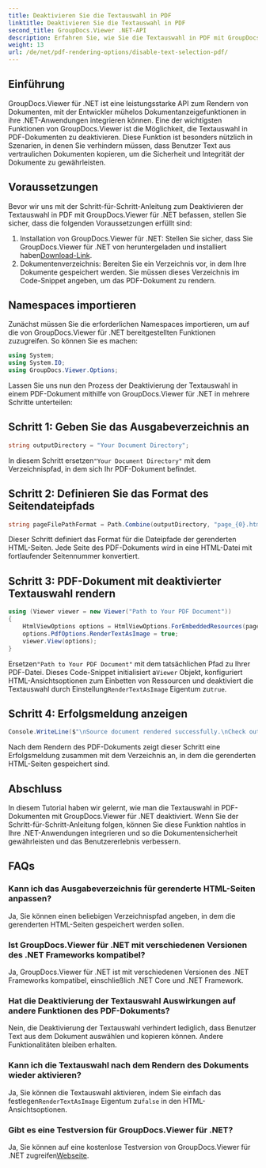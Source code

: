 ```yaml
---
title: Deaktivieren Sie die Textauswahl in PDF
linktitle: Deaktivieren Sie die Textauswahl in PDF
second_title: GroupDocs.Viewer .NET-API
description: Erfahren Sie, wie Sie die Textauswahl in PDF mit GroupDocs.Viewer für .NET deaktivieren. Befolgen Sie unsere Schritt-für-Schritt-Anleitung für eine nahtlose Integration.
weight: 13
url: /de/net/pdf-rendering-options/disable-text-selection-pdf/
---
```

## Einführung
GroupDocs.Viewer für .NET ist eine leistungsstarke API zum Rendern von Dokumenten, mit der Entwickler mühelos Dokumentanzeigefunktionen in ihre .NET-Anwendungen integrieren können. Eine der wichtigsten Funktionen von GroupDocs.Viewer ist die Möglichkeit, die Textauswahl in PDF-Dokumenten zu deaktivieren. Diese Funktion ist besonders nützlich in Szenarien, in denen Sie verhindern müssen, dass Benutzer Text aus vertraulichen Dokumenten kopieren, um die Sicherheit und Integrität der Dokumente zu gewährleisten.
## Voraussetzungen
Bevor wir uns mit der Schritt-für-Schritt-Anleitung zum Deaktivieren der Textauswahl in PDF mit GroupDocs.Viewer für .NET befassen, stellen Sie sicher, dass die folgenden Voraussetzungen erfüllt sind:
1.  Installation von GroupDocs.Viewer für .NET: Stellen Sie sicher, dass Sie GroupDocs.Viewer für .NET von heruntergeladen und installiert haben[Download-Link](https://releases.groupdocs.com/viewer/net/).
2. Dokumentenverzeichnis: Bereiten Sie ein Verzeichnis vor, in dem Ihre Dokumente gespeichert werden. Sie müssen dieses Verzeichnis im Code-Snippet angeben, um das PDF-Dokument zu rendern.

## Namespaces importieren
Zunächst müssen Sie die erforderlichen Namespaces importieren, um auf die von GroupDocs.Viewer für .NET bereitgestellten Funktionen zuzugreifen. So können Sie es machen:

```csharp
using System;
using System.IO;
using GroupDocs.Viewer.Options;
```

Lassen Sie uns nun den Prozess der Deaktivierung der Textauswahl in einem PDF-Dokument mithilfe von GroupDocs.Viewer für .NET in mehrere Schritte unterteilen:
## Schritt 1: Geben Sie das Ausgabeverzeichnis an
```csharp
string outputDirectory = "Your Document Directory";
```
 In diesem Schritt ersetzen`"Your Document Directory"` mit dem Verzeichnispfad, in dem sich Ihr PDF-Dokument befindet.
## Schritt 2: Definieren Sie das Format des Seitendateipfads
```csharp
string pageFilePathFormat = Path.Combine(outputDirectory, "page_{0}.html");
```
Dieser Schritt definiert das Format für die Dateipfade der gerenderten HTML-Seiten. Jede Seite des PDF-Dokuments wird in eine HTML-Datei mit fortlaufender Seitennummer konvertiert.
## Schritt 3: PDF-Dokument mit deaktivierter Textauswahl rendern
```csharp
using (Viewer viewer = new Viewer("Path to Your PDF Document"))
{
    HtmlViewOptions options = HtmlViewOptions.ForEmbeddedResources(pageFilePathFormat);
    options.PdfOptions.RenderTextAsImage = true;
    viewer.View(options);
}
```
 Ersetzen`"Path to Your PDF Document"` mit dem tatsächlichen Pfad zu Ihrer PDF-Datei. Dieses Code-Snippet initialisiert a`Viewer` Objekt, konfiguriert HTML-Ansichtsoptionen zum Einbetten von Ressourcen und deaktiviert die Textauswahl durch Einstellung`RenderTextAsImage` Eigentum zu`true`.
## Schritt 4: Erfolgsmeldung anzeigen
```csharp
Console.WriteLine($"\nSource document rendered successfully.\nCheck output in {outputDirectory}.");
```
Nach dem Rendern des PDF-Dokuments zeigt dieser Schritt eine Erfolgsmeldung zusammen mit dem Verzeichnis an, in dem die gerenderten HTML-Seiten gespeichert sind.

## Abschluss
In diesem Tutorial haben wir gelernt, wie man die Textauswahl in PDF-Dokumenten mit GroupDocs.Viewer für .NET deaktiviert. Wenn Sie der Schritt-für-Schritt-Anleitung folgen, können Sie diese Funktion nahtlos in Ihre .NET-Anwendungen integrieren und so die Dokumentensicherheit gewährleisten und das Benutzererlebnis verbessern.
## FAQs
### Kann ich das Ausgabeverzeichnis für gerenderte HTML-Seiten anpassen?
Ja, Sie können einen beliebigen Verzeichnispfad angeben, in dem die gerenderten HTML-Seiten gespeichert werden sollen.
### Ist GroupDocs.Viewer für .NET mit verschiedenen Versionen des .NET Frameworks kompatibel?
Ja, GroupDocs.Viewer für .NET ist mit verschiedenen Versionen des .NET Frameworks kompatibel, einschließlich .NET Core und .NET Framework.
### Hat die Deaktivierung der Textauswahl Auswirkungen auf andere Funktionen des PDF-Dokuments?
Nein, die Deaktivierung der Textauswahl verhindert lediglich, dass Benutzer Text aus dem Dokument auswählen und kopieren können. Andere Funktionalitäten bleiben erhalten.
### Kann ich die Textauswahl nach dem Rendern des Dokuments wieder aktivieren?
 Ja, Sie können die Textauswahl aktivieren, indem Sie einfach das festlegen`RenderTextAsImage` Eigentum zu`false` in den HTML-Ansichtsoptionen.
### Gibt es eine Testversion für GroupDocs.Viewer für .NET?
 Ja, Sie können auf eine kostenlose Testversion von GroupDocs.Viewer für .NET zugreifen[Webseite](https://releases.groupdocs.com/).